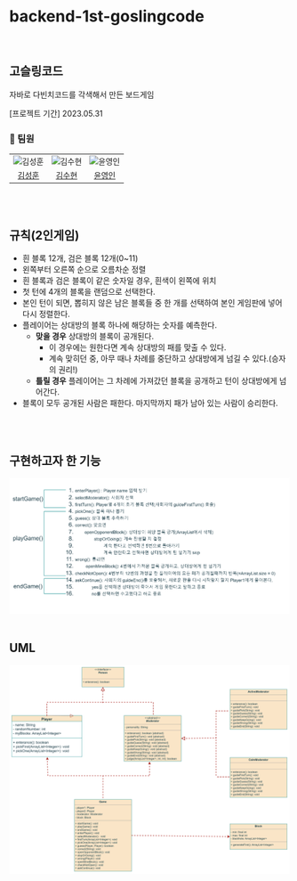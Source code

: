 # backend-1st-goslingcode

</br>

## 고슬링코드

자바로 다빈치코드를 각색해서 만든 보드게임

[프로젝트 기간]
2023.05.31

### 🙋 팀원

|                                                                                            |                                                                                            |                                                                                           |
| :----------------------------------------------------------------------------------------: | :----------------------------------------------------------------------------------------: | :---------------------------------------------------------------------------------------: |
| <img src="https://avatars.githubusercontent.com/u/61442302?v=4" width=150px alt="김성훈"/> | <img src="https://avatars.githubusercontent.com/u/93786956?v=4" width=150px alt="김수현"/> | <img src="https://avatars.githubusercontent.com/u/125553827?s=400&v=4" width=150px alt="윤영인">
|                           [김성훈](https://github.com/kimsh2948)                           |                            [김수현](https://github.com/ooutta)                             |                            [윤영인](https://github.com/yyi9546)                            |

</br>
</br>

## 규칙(2인게임)

- 흰 블록 12개, 검은 블록 12개(0~11)
- 왼쪽부터 오른쪽 순으로 오름차순 정렬
- 흰 블록과 검은 블록이 같은 숫자일 경우, 흰색이 왼쪽에 위치
- 첫 턴에 4개의 블록을 랜덤으로 선택한다.
- 본인 턴이 되면, 뽑히지 않은 남은 블록들 중 한 개를 선택하여 본인 게임판에 넣어 다시 정렬한다.
- 플레이어는 상대방의 블록 하나에 해당하는 숫자를 예측한다.
    - **맞을 경우** 상대방의 블록이 공개된다.
        - 이 경우에는 원한다면 계속 상대방의 패를 맞출 수 있다.
        - 계속 맞히던 중, 아무 때나 차례를 중단하고 상대방에게 넘길 수 있다.(승자의 권리!)
    - **틀릴 경우** 플레이어는 그 차례에 가져갔던 블록을 공개하고 턴이 상대방에게 넘어간다.
- 블록이 모두 공개된 사람은 패한다. 마지막까지 패가 남아 있는 사람이 승리한다.

</br>
</br>

## 구현하고자 한 기능 

<img src="img/flow.png">

</br>
</br>

## UML 

<img src="img/UML.png">
